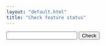 ```yaml
---
layout: "default.html"
title: "Check feature status"
---
```



<input type="text" id="feature-name" list="feature-list" />
<button type="button" id="butSub">Check</button>

<datalist id="feature-list"></datalist>


<div id="status-container"></div>

<script src="https://cdn.jsdelivr.net/npm/baseline-status@1.0.4/baseline-status.min.js" type="module"></script>

<script>
  const inp = document.getElementById('feature-name');
  const but = document.getElementById('butSub');
  const container = document.getElementById('status-container');
  const featureList = document.getElementById('feature-list');

  but.addEventListener('click', () => {
    addStatus(inp.value);
  });

  function removeStatus() {
    const elems = container.getElementsByTagName('baseline-status');
    for (const elem of elems) {
      elem.remove();
    }
  }

  function addStatus(featureId) {
    removeStatus();
    const elem = document.createElement('baseline-status');
    elem.setAttribute('featureId', featureId);
    container.appendChild(elem);
  }

  async function populateFeatureList() {
    const resp = await fetch('../assets/data/data.json');
    const data = await resp.json();
    const keys = Object.keys(data.features);
    keys.forEach((key) => {
      const elem = document.createElement('option');
      elem.setAttribute('value', key);
      featureList.appendChild(elem);
    });
  }

  populateFeatureList();
</script>
